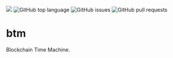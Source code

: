 ![](https://tokei.rs/b1/github/FindoraNetwork/btm)
![GitHub top language](https://img.shields.io/github/languages/top/FindoraNetwork/btm)
![GitHub issues](https://img.shields.io/github/issues-raw/FindoraNetwork/btm)
![GitHub pull requests](https://img.shields.io/github/issues-pr-raw/FindoraNetwork/btm)

# btm

Blockchain Time Machine.
